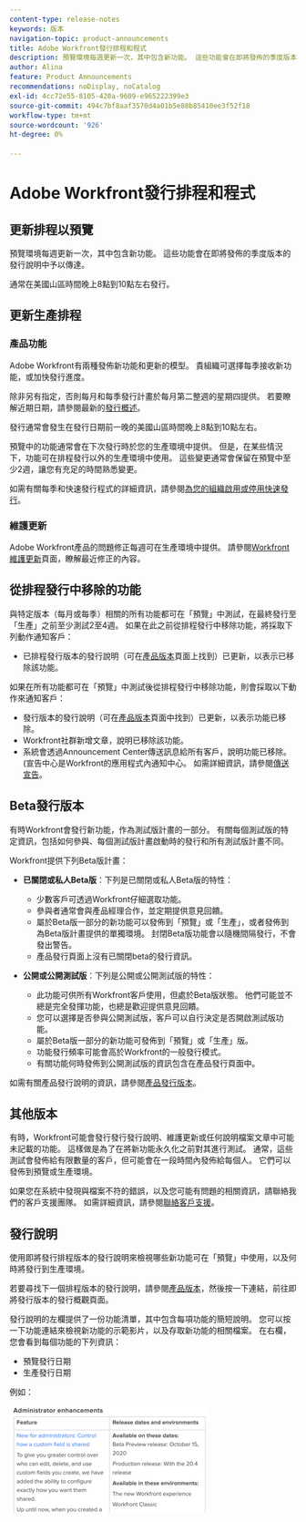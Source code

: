 ```yaml
---
content-type: release-notes
keywords: 版本
navigation-topic: product-announcements
title: Adobe Workfront發行排程和程式
description: 預覽環境每週更新一次，其中包含新功能。 這些功能會在即將發佈的季度版本的發行說明中予以傳達。
author: Alina
feature: Product Announcements
recommendations: noDisplay, noCatalog
exl-id: 4cc72e55-8105-420a-9609-e965222399e3
source-git-commit: 494c7bf8aaf3570d4a01b5e88b85410ee3f52f18
workflow-type: tm+mt
source-wordcount: '926'
ht-degree: 0%

---
```


# Adobe Workfront發行排程和程式

## 更新排程以預覽

預覽環境每週更新一次，其中包含新功能。 這些功能會在即將發佈的季度版本的發行說明中予以傳達。

通常在美國山區時間晚上8點到10點左右發行。

## 更新生產排程

### 產品功能


Adobe Workfront有兩種發佈新功能和更新的模型。 貴組織可選擇每季接收新功能，或加快發行進度。

除非另有指定，否則每月和每季發行計畫於每月第二整週的星期四提供。 若要瞭解近期日期，請參閱最新的[發行概述](/help/quicksilver/product-announcements/product-releases/product-releases.md)。

發行通常會發生在發行日期前一晚的美國山區時間晚上8點到10點左右。

預覽中的功能通常會在下次發行時於您的生產環境中提供。 但是，在某些情況下，功能可在排程發行以外的生產環境中使用。 這些變更通常會保留在預覽中至少2週，讓您有充足的時間熟悉變更。

如需有關每季和快速發行程式的詳細資訊，請參閱[為您的組織啟用或停用快速發行](/help/quicksilver/administration-and-setup/set-up-workfront/configure-system-defaults/enable-fast-release-process.md)。

### 維護更新

Adobe Workfront產品的問題修正每週可在生產環境中提供。 請參閱[Workfront維護更新](https://experienceleague.adobe.com/docs/workfront-known-issues/releases/current-updates.html)頁面，瞭解最近修正的內容。

## 從排程發行中移除的功能

與特定版本（每月或每季）相關的所有功能都可在「預覽」中測試，在最終發行至「生產」之前至少測試2至4週。 如果在此之前從排程發行中移除功能，將採取下列動作通知客戶：

* 已排程發行版本的發行說明（可在[產品版本](../../product-announcements/product-releases/product-releases.md)頁面上找到）已更新，以表示已移除該功能。

如果在所有功能都可在「預覽」中測試後從排程發行中移除功能，則會採取以下動作來通知客戶：

* 發行版本的發行說明（可在[產品版本](../../product-announcements/product-releases/product-releases.md)頁面中找到）已更新，以表示功能已移除。
* Workfront社群新增文章，說明已移除該功能。
* 系統會透過Announcement Center傳送訊息給所有客戶，說明功能已移除。 (宣告中心是Workfront的應用程式內通知中心。 如需詳細資訊，請參閱[傳送宣告](../../administration-and-setup/get-started-wf-administration/view-send-announcements.md)。

## Beta發行版本

有時Workfront會發行新功能，作為測試版計畫的一部分。
有關每個測試版的特定資訊，包括如何參與、每個測試版計畫啟動時的發行和所有測試版計畫不同。

Workfront提供下列Beta版計畫：

* **已關閉或私人Beta版**：下列是已關閉或私人Beta版的特性：

   * 少數客戶可透過Workfront仔細選取功能。
   * 參與者通常會與產品經理合作，並定期提供意見回饋。
   * 屬於Beta版一部分的新功能可以發佈到「預覽」或「生產」，或者發佈到為Beta版計畫提供的單獨環境。 封閉Beta版功能會以隨機間隔發行，不會發出警告。
   * 產品發行頁面上沒有已關閉beta的發行資訊。

* **公開或公開測試版**：下列是公開或公開測試版的特性：

   * 此功能可供所有Workfront客戶使用，但處於Beta版狀態。 他們可能並不總是完全發揮功能，也總是歡迎提供意見回饋。
   * 您可以選擇是否參與公開測試版，客戶可以自行決定是否開啟測試版功能。
   * 屬於Beta版一部分的新功能可發佈到「預覽」或「生產」版。
   * 功能發行頻率可能會高於Workfront的一般發行模式。
   * 有關功能何時發佈到公開測試版的資訊包含在產品發行頁面中。

如需有關產品發行說明的資訊，請參閱[產品發行版本](../../product-announcements/product-releases/product-releases.md)。

## 其他版本

有時，Workfront可能會發行發行發行說明、維護更新或任何說明檔案文章中可能未記載的功能。 這樣做是為了在將新功能永久化之前對其進行測試。 通常，這些測試會發佈給有限數量的客戶，但可能會在一段時間內發佈給每個人。 它們可以發佈到預覽或生產環境。

如果您在系統中發現與檔案不符的錯誤，以及您可能有問題的相關資訊，請聯絡我們的客戶支援團隊。 如需詳細資訊，請參閱[聯絡客戶支援](../../workfront-basics/tips-tricks-and-troubleshooting/contact-customer-support.md)。

## 發行說明

使用即將發行排程版本的發行說明來檢視哪些新功能可在「預覽」中使用，以及何時將發行到生產環境。

若要尋找下一個排程版本的發行說明，請參閱[產品版本](../../product-announcements/product-releases/product-releases.md)，然後按一下連結，前往即將發行版本的發行概觀頁面。

發行說明的左欄提供了一份功能清單，其中包含每項功能的簡短說明。 您可以按一下功能連結來檢視新功能的示範影片，以及存取新功能的相關檔案。 在右欄，您會看到每個功能的下列資訊：

* 預覽發行日期
* 生產發行日期

例如：

![範例發行說明](assets/release-notes-350x189.png)
